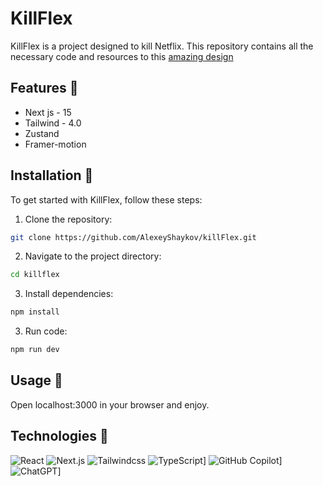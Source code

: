 # KillFlex

KillFlex is a project designed to kill Netflix. 
This repository contains all the necessary code and resources to this [amazing design](https://dribbble.com/shots/24181037-Amuxo-On-demand-streaming-platform-design) 

## Features 🚀

- Next js - 15
- Tailwind - 4.0
- Zustand
- Framer-motion

## Installation 🚀

To get started with KillFlex, follow these steps:

1. Clone the repository:
  ```bash
  git clone https://github.com/AlexeyShaykov/killFlex.git
  ```
2. Navigate to the project directory:
  ```bash
  cd killflex
  ```
3. Install dependencies:
  ```bash
  npm install
  ```

3. Run code:
  ```bash
  npm run dev
  ```

## Usage 🚀

Open localhost:3000 in your browser and enjoy.


## Technologies 🔧

![React](https://img.shields.io/badge/React-%2320232a.svg?logo=react&logoColor=%2361DAFB)
![Next.js](https://img.shields.io/badge/Next.js-black?logo=next.js&logoColor=white)
![Tailwindcss](https://img.shields.io/badge/tailwindcss-0F172A?&logo=tailwindcss)
![TypeScript](https://img.shields.io/badge/TypeScript-3178C6?logo=typescript&logoColor=fff)]
![GitHub Copilot](https://img.shields.io/badge/GitHub%20Copilot-000?logo=githubcopilot&logoColor=fff)]
![ChatGPT](https://img.shields.io/badge/ChatGPT-74aa9c?logo=openai&logoColor=white)]
